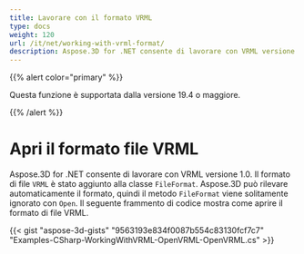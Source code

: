 ```yaml
---
title: Lavorare con il formato VRML
type: docs
weight: 120
url: /it/net/working-with-vrml-format/
description: Aspose.3D for .NET consente di lavorare con VRML versione 1.0. Il formato di file VRML è stato aggiunto alla classe FileFormat. Aspose.3D può rilevare automaticamente il formato, quindi FileFormat viene solitamente ignorato nel metodo Open. Il seguente frammento di codice mostra come aprire il formato di file VRML.
---
```

{{% alert color="primary" %}} 

Questa funzione è supportata dalla versione 19.4 o maggiore.

{{% /alert %}} 
#  **Apri il formato file VRML**
Aspose.3D for .NET consente di lavorare con VRML versione 1.0. Il formato di file `VRML` è stato aggiunto alla classe `FileFormat`. Aspose.3D può rilevare automaticamente il formato, quindi il metodo `FileFormat` viene solitamente ignorato con `Open`. Il seguente frammento di codice mostra come aprire il formato di file VRML.

{{< gist "aspose-3d-gists" "9563193e834f0087b554c83130fcf7c7" "Examples-CSharp-WorkingWithVRML-OpenVRML-OpenVRML.cs" >}}

